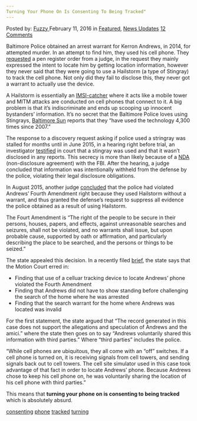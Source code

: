```yaml
---
Turning Your Phone On Is Consenting To Being Tracked"
---
```

<article class="post-listing post-13174 post type-post status-publish format-standard has-post-thumbnail hentry  tag-consenting tag-phone tag-tracked tag-turning">
    <div class="post-inner">
        <span>Posted by: <a href="https://www.deepdotweb.com/author/fuzzy/" title="">Fuzzy </a></span>
    <span>February 11, 2016</span>
    <span>in <a href="https://www.deepdotweb.com/category/deepdot-news/" rel="category tag">Featured</a>, <a href="https://www.deepdotweb.com/category/news-updates/" rel="category tag">News Updates</a></span>
    <span><a href="https://www.deepdotweb.com/2016/02/11/turning-your-phone-on-is-consenting-to-being-tracked/#comments">12 Comments</a></span>
    </p>
    <div class="clear"></div>
    <div class="entry">
    <p>Baltimore Police obtained an arrest warrant for Kerron Andrews, in 2014, for attempted murder. In an attempt to find him, they used his cell phone. They <a href="https://www.eff.org/files/2015/12/29/andrews_dnr_app-order.pdf">requested</a> a pen register order from a judge, in the request they mainly expressed the intent to locate him by getting location information, however they never said that they were going to use a Hailstorm (a type of Stingray) to track the cell phone. Not only did they fail to disclose this, they never got a warrant to actually use the device.</p>
    <p>A Hailstorm is essentially an <a href="https://en.wikipedia.org/wiki/IMSI-catcher">IMSI-catcher</a> where it acts like a mobile tower and MITM attacks are conducted on cell phones that connect to it. A big problem is that it&#8217;s indiscriminate and ends up scooping up innocent bystanders&#8217; information. It&#8217;s no secret that the Baltimore Police loves using Stingrays, <a href="http://www.baltimoresun.com/news/maryland/baltimore-city/bs-md-ci-stingray-case-20150408-story.html">Baltimore Sun</a> reports that they “have used the technology 4,300 times since 2007.”</p>
    <p>The response to a discovery request asking if police used a stringray was stalled for months until in June 2015, in a hearing right before trial, an investigator <a href="https://www.eff.org/files/2015/12/29/andrews_june_4_2015_transcript.pdf">testified</a> in court that a stingray was used and that it wasn&#8217;t disclosed in any reports. This secrecy is more than likely because of a <a href="https://assets.documentcloud.org/documents/2290702/baltimore-pd-fbi-nda-13jul2011.pdf">NDA</a> (non-disclosure agreement) with the FBI. After the hearing, a judge concluded that information was intentionally withheld from the defense by the police, violating their legal disclosure obligations.</p>
    <p>In August 2015, another judge <a href="https://www.eff.org/files/2015/12/29/andrews_aug_20_2015_transcript.pdf">concluded</a> that the police had violated Andrews&#8217; Fourth Amendment right because they used Hailstorm without a warrant, and thus granted the defense&#8217;s request to suppress all evidence the police obtained as a result of using Hailstorm.</p>
    <p>The Fourt Amendment is “The right of the people to be secure in their persons, houses, papers, and effects, against unreasonable searches and seizures, shall not be violated, and no warrants shall issue, but upon probable cause, supported by oath or affirmation, and particularly describing the place to be searched, and the persons or things to be seized.”</p>
    <p>The state appealed this decision. In a recently filed <a href="https://assets.documentcloud.org/documents/2704041/States-Reply-Brief.pdf">brief</a>, the state says that the Motion Court erred in:</p>
    <ul>
    <li>Finding that use of a celluar tracking device to locate Andrews&#8217; phone violated the Fourth Amendment</li>
    <li>Finding that Andrews did not have to show standing before challenging the search of the home where he was arrested</li>
    <li>Finding that the search warrant for the home where Andrews was located was invalid</li>
    </ul>
    <p>For the first statement, the state argued that “The record generated in this case does not support the allegations and speculation of Andrews and the amici.” where the state then goes on to say “Andrews voluntarily shared this information with third parties.” Where “third parties” includes the police.</p>
    <p>“While cell phones are ubiquitous, they all come with an “off” switches. If a cell phone is turned on, it is receiving signals from cell towers, and sending signals back out to cell towers. The cell site simulator used in this case took advantage of that fact in order to locate Andrews&#8217; phone. Because Andrews chose to keep his cell phone on, he was voluntarily sharing the location of his cell phone with third parties.”</p>
    <p>This means that <strong>turning your phone on is consenting to being tracked </strong>which is absolutely absurd.</p>
    </div>
    <a href="https://www.deepdotweb.com/tag/consenting/" rel="tag">consenting</a> <a href="https://www.deepdotweb.com/tag/phone/" rel="tag">phone</a> <a href="https://www.deepdotweb.com/tag/tracked/" rel="tag">tracked</a> <a href="https://www.deepdotweb.com/tag/turning/" rel="tag">turning</a></span> <span style="display:none" class="updated">2016-02-11</span>
    <div style="display:none" class="vcard author" itemprop="author" itemscope itemtype="http://schema.org/Person"><strong class="fn" itemprop="name"><a href="https://www.deepdotweb.com/author/fuzzy/" title="Posts by Fuzzy" rel="author">Fuzzy</a></strong></div>
    
